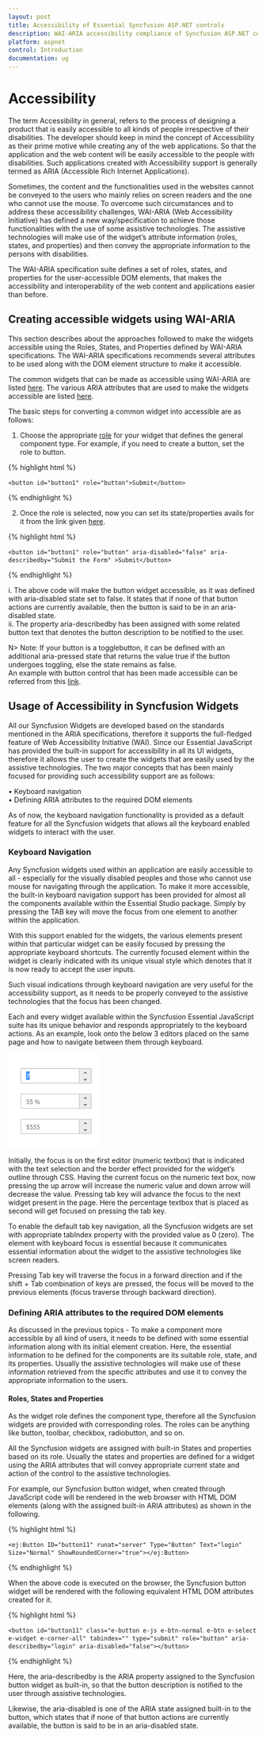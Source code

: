 ```yaml
---
layout: post
title: Accessibility of Essential Syncfusion ASP.NET controls
description: WAI-ARIA accessibility compliance of Syncfusion ASP.NET controls
platform: aspnet
control: Introduction
documentation: ug
---
```


# Accessibility

The term Accessibility in general, refers to the process of designing a product that is easily accessible to all kinds of people irrespective of their disabilities. The developer should keep in mind the concept of Accessibility as their prime motive while creating any of the web applications. So that the application and the web content will be easily accessible to the people with disabilities. Such applications created with Accessibility support is generally termed as ARIA (Accessible Rich Internet Applications).

Sometimes, the content and the functionalities used in the websites cannot be conveyed to the users who mainly relies on screen readers and the one who cannot use the mouse. To overcome such circumstances and to address these accessibility challenges, WAI-ARIA (Web Accessibility Initiative) has defined a new way/specification to achieve those functionalities with the use of some assistive technologies. The assistive technologies will make use of the widget’s attribute information (roles, states, and properties) and then convey the appropriate information to the persons with disabilities.

The WAI-ARIA specification suite defines a set of roles, states, and properties for the user-accessible DOM elements, that makes the accessibility and interoperability of the web content and applications easier than before.

## Creating accessible widgets using WAI-ARIA

This section describes about the approaches followed to make the widgets accessible using the Roles, States, and Properties defined by WAI-ARIA specifications. The WAI-ARIA specifications recommends several attributes to be used along with the DOM element structure to make it accessible.

The common widgets that can be made as accessible using WAI-ARIA are listed [here](https://www.w3.org/TR/wai-aria-practices-1.1/). The various ARIA attributes that are used to make the widgets accessible are listed [here](https://msdn.microsoft.com/en-us/library/hh801958%28v=vs.85%29.aspx).

The basic steps for converting a common widget into accessible are as follows:

1.	Choose the appropriate [role](https://www.w3.org/WAI/PF/aria/roles.html) for your widget that defines the general component type. For example, if you need to create a button, set the role to button.

{% highlight html %}

    <button id="button1" role="button">Submit</button>

{% endhighlight %}

2.	Once the role is selected, now you can set its state/properties avails for it from the link given [here](https://www.w3.org/WAI/PF/aria/states_and_properties#aria-describedby).

{% highlight html %}

    <button id="button1" role="button" aria-disabled="false" aria-describedby="Submit the Form" >Submit</button>

{% endhighlight %}

i.	The above code will make the button widget accessible, as it was defined with aria-disabled state set to false. It states that if none of that button actions are currently available, then the button is said to be in an aria-disabled state. <BR>
ii.	The property aria-describedby has been assigned with some related button text that denotes the button description to be notified to the user.

N> Note: If your button is a togglebutton, it can be defined with an additional aria-pressed state that returns the value true if the button undergoes toggling, else the state remains as false.<BR>
An example with button control that has been made accessible can be referred from this [link](https://www.w3.org/TR/wai-aria-practices-1.1/examples/button/button.html).

## Usage of Accessibility in Syncfusion Widgets

All our Syncfusion Widgets are developed based on the standards mentioned in the ARIA specifications, therefore it supports the full-fledged feature of Web Accessibility Initiative (WAI). Since our Essential JavaScript has provided the built-in support for accessibility in all its UI widgets, therefore it allows the user to create the widgets that are easily used by the assistive technologies. The two major concepts that has been mainly focused for providing such accessibility support are as follows:

•	Keyboard navigation <BR>
•	Defining ARIA attributes to the required DOM elements <BR>

As of now, the keyboard navigation functionality is provided as a default feature for all the Syncfusion widgets that allows all the keyboard enabled widgets to interact with the user.

### Keyboard Navigation

Any Syncfusion widgets used within an application are easily accessible to all - especially for the visually disabled peoples and those who cannot use mouse for navigating through the application. To make it more accessible, the built-in keyboard navigation support has been provided for almost all the components available within the Essential Studio package. Simply by pressing the TAB key will move the focus from one element to another within the application.

With this support enabled for the widgets, the various elements present within that particular widget can be easily focused by pressing the appropriate keyboard shortcuts. The currently focused element within the widget is clearly indicated with its unique visual style which denotes that it is now ready to accept the user inputs.

Such visual indications through keyboard navigation are very useful for the accessibility support, as it needs to be properly conveyed to the assistive technologies that the focus has been changed.

Each and every widget available within the Syncfusion Essential JavaScript suite has its unique behavior and responds appropriately to the keyboard actions. As an example, look onto the below 3 editors placed on the same page and how to navigate between them through keyboard.

 ![](Core_images/Accessibility1.png)

Initially, the focus is on the first editor (numeric textbox) that is indicated with the text selection and the border effect provided for the widget’s outline through CSS.
Having the current focus on the numeric text box, now pressing the up arrow will increase the numeric value and down arrow will decrease the value. Pressing tab key will advance the focus to the next widget present in the page. Here the percentage textbox that is placed as second will get focused on pressing the tab key.

To enable the default tab key navigation, all the Syncfusion widgets are set with appropriate tabIndex property with the provided value as 0 (zero). The element with keyboard focus is essential because it communicates essential information about the widget to the assistive technologies like screen readers.

Pressing Tab key will traverse the focus in a forward direction and if the shift + Tab combination of keys are pressed, the focus will be moved to the previous elements (focus traverse through backward direction).

### Defining ARIA attributes to the required DOM elements

As discussed in the previous topics - To make a component more accessible by all kind of users, it needs to be defined with some essential information along with its initial element creation. Here, the essential information to be defined for the components are its suitable role, state, and its properties. Usually the assistive technologies will make use of these information retrieved from the specific attributes and use it to convey the appropriate information to the users.

#### Roles, States and Properties

As the widget role defines the component type, therefore all the Syncfusion widgets are provided with corresponding roles. The roles can be anything like button, toolbar, checkbox, radiobutton, and so on.

All the Syncfusion widgets are assigned with built-in States and properties based on its role. Usually the states and properties are defined for a widget using the ARIA attributes that will convey appropriate current state and action of the control to the assistive technologies.

For example, our Syncfusion button widget, when created through JavaScript code will be rendered in the web browser with HTML DOM elements (along with the assigned built-in ARIA attributes) as shown in the following.

{% highlight html %}

    <ej:Button ID="button11" runat="server" Type="Button" Text="login" Size="Normal" ShowRoundedCorner="true"></ej:Button>

{% endhighlight %}

When the above code is executed on the browser, the Syncfusion button widget will be rendered with the following equivalent HTML DOM attributes created for it.

{% highlight html %}

    <button id="button11" class="e-button e-js e-btn-normal e-btn e-select e-widget e-corner-all" tabindex="" type="submit" role="button" aria-describedby="login" aria-disabled="false"></button>

{% endhighlight %}

Here, the aria-describedby is the ARIA property assigned to the Syncfusion button widget as built-in, so that the button description is notified to the user through assistive technologies.

Likewise, the aria-disabled is one of the ARIA state assigned built-in to the button, which states that if none of that button actions are currently available, the button is said to be in an aria-disabled state.
